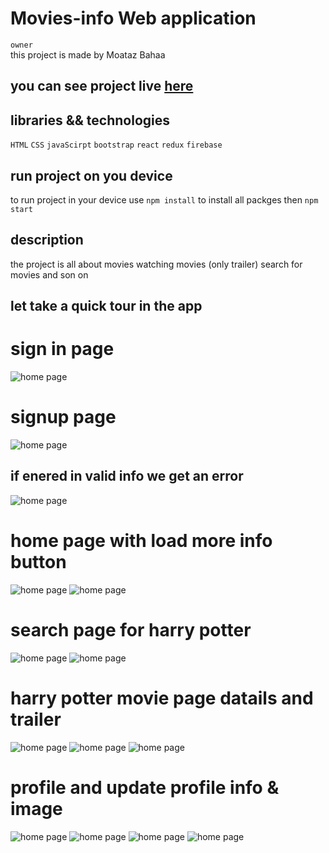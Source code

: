 # Movies-info Web application
`owner`\
this project is made by Moataz Bahaa

## you can see project live [here](https://moataz-bahaa.github.io/movie-info)

## libraries && technologies
  `HTML`
  `CSS`
  `javaScirpt`
  `bootstrap`
  `react`
  `redux`
  `firebase`

## run project on you device
  to run project in your device use
  ```npm install```
  to install all packges then
  ```npm start```

## description
  the project is all about movies watching movies (only trailer)
  search for movies and son on


## let take a quick tour in the app
# sign in page
![home page](public/imgs/readme/signin.jpg)
# signup page
![home page](public/imgs/readme/signup.jpg)
## if enered in valid info we get an error
![home page](public/imgs/readme/signuperror.jpg)
# home page with load more info button
![home page](public/imgs/readme/homePage.jpg)
![home page](public/imgs/readme/homePage2.png)
# search page for harry potter
![home page](public/imgs/readme/searchPage_1.jpg)
![home page](public/imgs/readme/searchPage_2.jpg)
# harry potter movie page datails and trailer
![home page](public/imgs/readme/moviePage_1.jpg)
![home page](public/imgs/readme/moviePage_2.jpg)
![home page](public/imgs/readme/moviePage_3.jpg)

# profile and update profile info & image
![home page](public/imgs/readme/profile.png)
![home page](public/imgs/readme/changeProfileImage.png)
![home page](public/imgs/readme/changeProfileInfo.png)
![home page](public/imgs/readme/profileAfterChange.png)